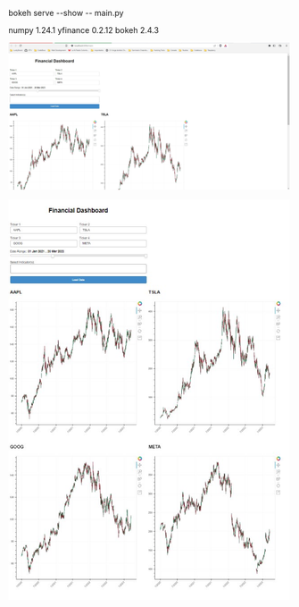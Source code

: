 bokeh serve --show -- main.py

numpy                      1.24.1
yfinance                   0.2.12
bokeh                      2.4.3

![ScreenShot 1](https://github.com/jorgechavarriaga/FinancialDashboard/blob/main/Screenshot-1.jpg)

![ScreenShot 2](https://github.com/jorgechavarriaga/FinancialDashboard/blob/main/Screenshot-2.jpg)
